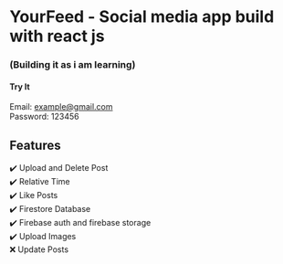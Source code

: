 # YourFeed - Social media app build with react js

### (Building it as i am learning)

#### Try It

Email: example@gmail.com  
Password: 123456

## Features

✔️ Upload and Delete Post  
✔️ Relative Time  
✔️ Like Posts  
✔️ Firestore Database  
✔️ Firebase auth and firebase storage  
✔️ Upload Images  
❌ Update Posts
